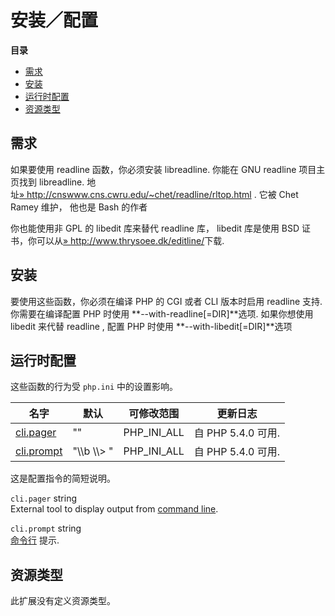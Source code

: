 安装／配置
==========

**目录**

-   [需求](/readline/setup.html#需求)
-   [安装](/readline/setup.html#安装)
-   [运行时配置](/readline/setup.html#运行时配置)
-   [资源类型](/readline/setup.html#资源类型)

需求
----

如果要使用 readline 函数，你必须安装 libreadline. 你能在 GNU readline
项目主页找到 libreadline.
地址<a href="http://cnswww.cns.cwru.edu/~chet/readline/rltop.html" class="link external">» http://cnswww.cns.cwru.edu/~chet/readline/rltop.html</a>
. 它被 Chet Ramey 维护， 他也是 Bash 的作者

你也能使用非 GPL 的 libedit 库来替代 readline 库， libedit 库是使用 BSD
证书，你可以从<a href="http://www.thrysoee.dk/editline/" class="link external">» http://www.thrysoee.dk/editline/</a>下载.

安装
----

要使用这些函数，你必须在编译 PHP 的 CGI 或者 CLI 版本时启用 readline
支持. 你需要在编译配置 PHP 时使用 **--with-readline\[=DIR\]**选项.
如果你想使用 libedit 来代替 readline , 配置 PHP 时使用
**--with-libedit\[=DIR\]**选项

运行时配置
----------

这些函数的行为受 `php.ini` 中的设置影响。

| 名字                                                        | 默认            | 可修改范围    | 更新日志           |
|-------------------------------------------------------------|-----------------|---------------|--------------------|
| <a href="/readline/setup.html#" class="link">cli.pager</a>  | ""              | PHP\_INI\_ALL | 自 PHP 5.4.0 可用. |
| <a href="/readline/setup.html#" class="link">cli.prompt</a> | "\\\\b \\\\\> " | PHP\_INI\_ALL | 自 PHP 5.4.0 可用. |

这是配置指令的简短说明。

`cli.pager` <span class="type">string</span>  
External tool to display output from
<a href="/features/commandline.html" class="link">command line</a>.

`cli.prompt` <span class="type">string</span>  
<a href="/features/commandline.html" class="link">命令行</a> 提示.

资源类型
--------

此扩展没有定义资源类型。
